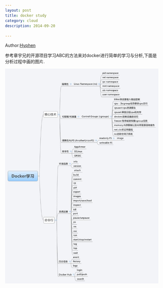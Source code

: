 ```yaml
---
layout: post
title: docker study
category: cloud
description: 2014-09-20

---
```


Author:[Hyphen](http://weibo.com/344736086)


参考章宇兄的开源项目学习ABC的方法来对docker进行简单的学习与分析,下面是分析过程中画的图片.

![ceph](/images/githubpages/docker_learn.jpg)
